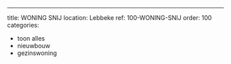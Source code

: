 ---
title: WONING SNIJ
location: Lebbeke
ref: 100-WONING-SNIJ
order: 100
categories:
- toon alles
- nieuwbouw
- gezinswoning

